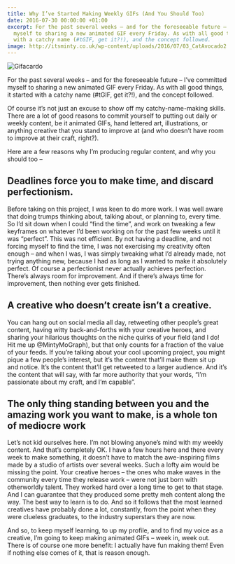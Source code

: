 ```yaml
---
title: Why I’ve Started Making Weekly GIFs (And You Should Too)
date: 2016-07-30 00:00:00 +01:00
excerpt: For the past several weeks – and for the foreseeable future – I’ve committed
  myself to sharing a new animated GIF every Friday. As with all good things, it started
  with a catchy name (#tGIF, get it?!), and the concept followed.
image: http://itsminty.co.uk/wp-content/uploads/2016/07/03_CatAvocado2.gif
---
```


![Gifacardo](http://itsminty.co.uk/wp-content/uploads/2016/07/03_CatAvocado2.gif)

For the past several weeks – and for the foreseeable future – I’ve committed myself to sharing a new animated GIF every Friday. As with all good things, it started with a catchy name (#tGIF, get it?!), and the concept followed.

Of course it’s not just an excuse to show off my catchy-name-making skills. There are a lot of good reasons to commit yourself to putting out daily or weekly content, be it animated GIFs, hand lettered art, illustrations, or anything creative that you stand to improve at (and who doesn’t have room to improve at their craft, right?).

Here are a few reasons why I’m producing regular content, and why you should too –

## Deadlines force you to make time, and discard perfectionism.

Before taking on this project, I was keen to do more work. I was well aware that doing trumps thinking about, talking about, or planning to, every time. So I’d sit down when I could “find the time”, and work on tweaking a few keyframes on whatever I’d been working on for the past few weeks until it was “perfect”. This was not efficient.
By not having a deadline, and not forcing myself to find the time, I was not exercising my creativity often enough – and when I was, I was simply tweaking what I’d already made, not trying anything new, because I had as long as I wanted to make it absolutely perfect. Of course a perfectionist never actually achieves perfection. There’s always room for improvement. And if there’s always time for improvement, then nothing ever gets finished.

## A creative who doesn’t create isn’t a creative.

You can hang out on social media all day, retweeting other people’s great content, having witty back-and-forths with your creative heroes, and sharing your hilarious thoughts on the niche quirks of your field (and I do! Hit me up @MintyMoGraph), but that only counts for a fraction of the value of your feeds. If you’re talking about your cool upcoming project, you might pique a few people’s interest, but it’s the content that’ll make them sit up and notice. It’s the content that’ll get retweeted to a larger audience. And it’s the content that will say, with far more authority that your words, “I’m passionate about my craft, and I’m capable”.

## The only thing standing between you and the amazing work you want to make, is a whole ton of mediocre work

Let’s not kid ourselves here. I’m not blowing anyone’s mind with my weekly content. And that’s completely OK. I have a few hours here and there every week to make something, it doesn’t have to match the awe-inspiring films made by a studio of artists over several weeks. Such a lofty aim would be missing the point.
Your creative heroes – the ones who make waves in the community every time they release work – were not just born with otherworldly talent. They worked hard over a long time to get to that stage. And I can guarantee that they produced some pretty meh content along the way. The best way to learn is to do. And so it follows that the most learned creatives have probably done a lot, constantly, from the point when they were clueless graduates, to the industry superstars they are now.

And so, to keep myself learning, to up my profile, and to find my voice as a creative, I’m going to keep making animated GIFs – week in, week out. There is of course one more benefit: I actually have fun making them! Even if nothing else comes of it, that is reason enough.
